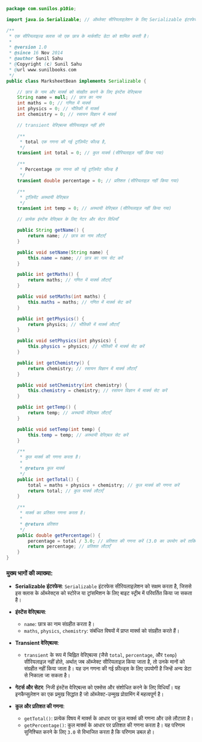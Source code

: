 ```java
package com.sunilos.p10io;

import java.io.Serializable; // ऑब्जेक्ट सीरियलाइज़ेशन के लिए Serializable इंटरफेस को आयात करें

/**
 * एक सीरियलाइज़्ड क्लास जो एक छात्र के मार्कशीट डेटा को शामिल करती है।
 * 
 * @version 1.0
 * @since 16 Nov 2014
 * @author Sunil Sahu
 * @Copyright (c) Sunil Sahu
 * @url www.sunilbooks.com
 */
public class MarksheetBean implements Serializable {

    // छात्र के नाम और मार्क्स को संग्रहीत करने के लिए इंस्टेंस वेरिएबल्स
    String name = null; // छात्र का नाम
    int maths = 0; // गणित में मार्क्स
    int physics = 0; // भौतिकी में मार्क्स
    int chemistry = 0; // रसायन विज्ञान में मार्क्स

    // transient वेरिएबल्स सीरियलाइज़ नहीं होंगे

    /**
     * total एक गणना की गई ट्रांज़ियेंट फील्ड है,
     */
    transient int total = 0; // कुल मार्क्स (सीरियलाइज़ नहीं किया गया)

    /**
     * Percentage एक गणना की गई ट्रांज़ियेंट फील्ड है
     */
    transient double percentage = 0; // प्रतिशत (सीरियलाइज़ नहीं किया गया)

    /**
     * ट्रांज़ियेंट अस्थायी वेरिएबल
     */
    transient int temp = 0; // अस्थायी वेरिएबल (सीरियलाइज़ नहीं किया गया)

    // प्रत्येक इंस्टेंस वेरिएबल के लिए गेटर और सेटर विधियाँ

    public String getName() {
        return name; // छात्र का नाम लौटाएँ
    }

    public void setName(String name) {
        this.name = name; // छात्र का नाम सेट करें
    }

    public int getMaths() {
        return maths; // गणित में मार्क्स लौटाएँ
    }

    public void setMaths(int maths) {
        this.maths = maths; // गणित में मार्क्स सेट करें
    }

    public int getPhysics() {
        return physics; // भौतिकी में मार्क्स लौटाएँ
    }

    public void setPhysics(int physics) {
        this.physics = physics; // भौतिकी में मार्क्स सेट करें
    }

    public int getChemistry() {
        return chemistry; // रसायन विज्ञान में मार्क्स लौटाएँ
    }

    public void setChemistry(int chemistry) {
        this.chemistry = chemistry; // रसायन विज्ञान में मार्क्स सेट करें
    }

    public int getTemp() {
        return temp; // अस्थायी वेरिएबल लौटाएँ
    }

    public void setTemp(int temp) {
        this.temp = temp; // अस्थायी वेरिएबल सेट करें
    }

    /**
     * कुल मार्क्स की गणना करता है।
     * 
     * @return कुल मार्क्स
     */
    public int getTotal() {
        total = maths + physics + chemistry; // कुल मार्क्स की गणना करें
        return total; // कुल मार्क्स लौटाएँ
    }

    /**
     * मार्क्स का प्रतिशत गणना करता है।
     * 
     * @return प्रतिशत
     */
    public double getPercentage() {
        percentage = total / 3.0; // प्रतिशत की गणना करें (3.0 का उपयोग करें ताकि डबल विभाजन सुनिश्चित हो)
        return percentage; // प्रतिशत लौटाएँ
    }
}
```

### मुख्य भागों की व्याख्या:

- **Serializable इंटरफेस**: `Serializable` इंटरफेस सीरियलाइज़ेशन को सक्षम करता है, जिससे इस क्लास के ऑब्जेक्ट्स को स्टोरेज या ट्रांसमिशन के लिए बाइट स्ट्रीम में परिवर्तित किया जा सकता है।

- **इंस्टेंस वेरिएबल्स**: 
  - `name`: छात्र का नाम संग्रहीत करता है।
  - `maths`, `physics`, `chemistry`: संबंधित विषयों में प्राप्त मार्क्स को संग्रहीत करते हैं।

- **Transient वेरिएबल्स**: 
  - `transient` के रूप में चिह्नित वेरिएबल्स (जैसे `total`, `percentage`, और `temp`) सीरियलाइज़ नहीं होते, अर्थात् जब ऑब्जेक्ट सीरियलाइज़ किया जाता है, तो उनके मानों को संग्रहीत नहीं किया जाता है। यह उन गणना की गई फ़ील्ड्स के लिए उपयोगी है जिन्हें अन्य डेटा से निकाला जा सकता है।

- **गेटर्स और सेटर**: निजी इंस्टेंस वेरिएबल्स को एक्सेस और संशोधित करने के लिए विधियाँ। यह इनकैप्सुलेशन का एक प्रमुख सिद्धांत है जो ऑब्जेक्ट-उन्मुख प्रोग्रामिंग में महत्वपूर्ण है।

- **कुल और प्रतिशत की गणना**:
  - `getTotal()`: प्रत्येक विषय में मार्क्स के आधार पर कुल मार्क्स की गणना और उसे लौटाता है।
  - `getPercentage()`: कुल मार्क्स के आधार पर प्रतिशत की गणना करता है। यह परिणाम सुनिश्चित करने के लिए `3.0` से विभाजित करता है कि परिणाम डबल हो।
